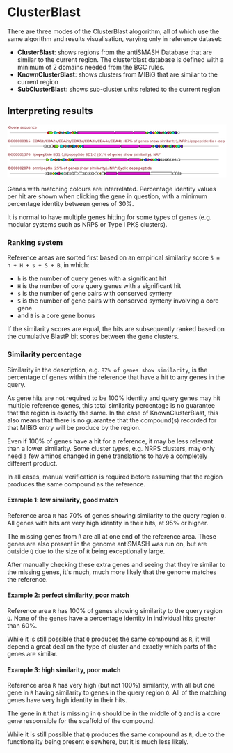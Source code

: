 # ClusterBlast

There are three modes of the ClusterBlast alogorithm, all of which use the same
algorithm and results visualisation, varying only in reference dataset:

* **ClusterBlast**: shows regions from the antiSMASH Database that are similar to the current region. The clusterblast database is defined with a minimum of 2 domains needed from the BGC rules. 
* **KnownClusterBlast**: shows clusters from MIBiG that are similar to the current region
* **SubClusterBlast**: shows sub-cluster units related to the current region

## Interpreting results
![KnownClusterBlast/MIBiG example](./assets/images/knownclusterblast.png)

Genes with matching colours are interrelated.
Percentage identity values per hit are shown when clicking the gene in question,
with a minimum percentage identity between genes of 30%.

It is normal to have multiple genes hitting for some types of genes (e.g. modular systems such as NRPS or Type I PKS clusters).

### Ranking system

Reference areas are sorted first based on an empirical similarity score `S = h + H + s + S + B`, in which:
- `h` is the number of query genes with a significant hit
- `H` is the number of core query genes with a significant hit
- `s` is the number of gene pairs with conserved synteny
- `S` is the number of gene pairs with conserved synteny involving a core gene
- and `B` is a core gene bonus

If the similarity scores are equal, the hits are subsequently ranked based on
the cumulative BlastP bit scores between the gene clusters.

### Similarity percentage

Similarity in the description, e.g. `87% of genes show similarity`,
is the percentage of genes within the reference that have a hit to any genes in the query.

As gene hits are not required to be 100% identity and query genes may hit multiple reference genes,
this total similarity percentage is no guarantee that the region is exactly the same.
In the case of KnownClusterBlast, this also means that there is no guarantee that the compound(s) recorded for that MIBiG entry will be produce by the region.

Even if 100% of genes have a hit for a reference, it may be less relevant than a lower similarity.
Some cluster types, e.g. NRPS clusters, may only need a few aminos changed in gene translations to have a completely different product.

In all cases, manual verification is required before assuming that the region produces the same compound as the reference.

#### Example 1: low similarity, good match
Reference area `R` has 70% of genes showing similarity to the query region `Q`.
All genes with hits are very high identity in their hits, at 95% or higher.

The missing genes from `R` are all at one end of the reference area.
These genes are also present in the genome antiSMASH was run on,
but are outside `Q` due to the size of `R` being exceptionally large.

After manually checking these extra genes and seeing that they're similar to the missing genes,
it's much, much more likely that the genome matches the reference.

#### Example 2: perfect similarity, poor match
Reference area `R` has 100% of genes showing similarity to the query region `Q`.
None of the genes have a percentage identity in individual hits greater than 60%.

While it is still possible that `Q` produces the same compound as `R`,
it will depend a great deal on the type of cluster and exactly which parts of the genes are similar.

#### Example 3: high similarity, poor match
Reference area `R` has very high (but not 100%) similarity, with all but one gene in `R` having similarity to genes in the query region `Q`.
All of the matching genes have very high identity in their hits.

The gene in `R` that is missing in `Q` should be in the middle of `Q` and is a core gene responsible for the scaffold of the compound.

While it is still possible that `Q` produces the same compound as `R`, due to the functionality being present elsewhere, but it is much less likely.